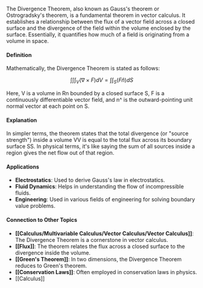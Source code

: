 The Divergence Theorem, also known as Gauss's theorem or Ostrogradsky's theorem, is a fundamental theorem in vector calculus. It establishes a relationship between the flux of a vector field across a closed surface and the divergence of the field within the volume enclosed by the surface. Essentially, it quantifies how much of a field is originating from a volume in space.

#### Definition

Mathematically, the Divergence Theorem is stated as follows:

$$\int \int \int_V (\nabla \times F) dV = \int \int _S (F \hat{n}) dS$$

Here, V is a volume in Rn bounded by a closed surface S, F is a continuously differentiable vector field, and n^ is the outward-pointing unit normal vector at each point on S.

#### Explanation

In simpler terms, the theorem states that the total divergence (or "source strength") inside a volume VV is equal to the total flux across its boundary surface SS. In physical terms, it's like saying the sum of all sources inside a region gives the net flow out of that region.

#### Applications

- **Electrostatics**: Used to derive Gauss's law in electrostatics.
- **Fluid Dynamics**: Helps in understanding the flow of incompressible fluids.
- **Engineering**: Used in various fields of engineering for solving boundary value problems.

#### Connection to Other Topics

- **[[Calculus/Multivariable Calculus/Vector Calculus/Vector Calculus]]**: The Divergence Theorem is a cornerstone in vector calculus.
- **[[Flux]]**: The theorem relates the flux across a closed surface to the divergence inside the volume.
- **[[Green's Theorem]]**: In two dimensions, the Divergence Theorem reduces to Green's theorem.
- **[[Conservation Laws]]**: Often employed in conservation laws in physics.
- [[Calculus]]